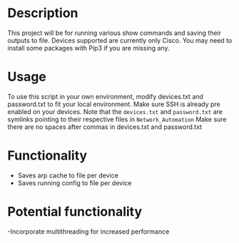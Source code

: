 # Description
This project will be for running various show commands and saving their outputs to file. Devices supported are currently only Cisco. You may need to install some packages with Pip3 if you are missing any.

# Usage
To use this script in your own environment, modify devices.txt and password.txt to fit your local environment. Make sure SSH is already pre enabled on your devices.
Note that the `devices.txt` and `password.txt` are symlinks pointing to their respective files in `Network_Automation`
Make sure there are no spaces after commas in devices.txt and password.txt

# Functionality
- Saves arp cache to file per device
- Saves running config to file per device

# Potential functionality
-Incorporate multithreading for increased performance




